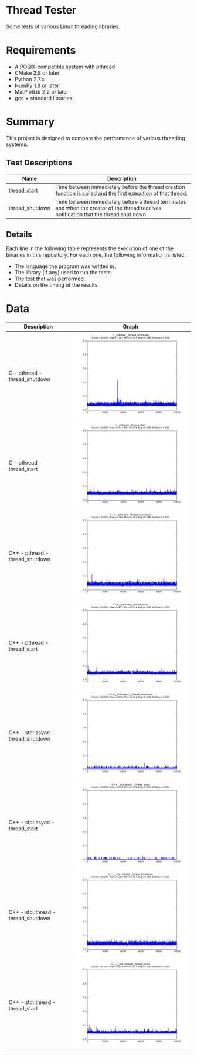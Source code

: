 # Thread Tester
Some tests of various Linux threading libraries.

# Requirements
* A POSIX-compatible system with pthread
* CMake 2.8 or later
* Python 2.7.x
* NumPy 1.8 or later
* MatPlotLib 2.2 or later
* gcc + standard libraries

# Summary
This project is designed to compare the performance of various threading systems.

## Test Descriptions
|Name|Description|
|----|-----------|
|thread_start|Time between immediately before the thread creation function is called and the first execution of that thread.|
|thread_shutdown|Time between immediately before a thread terminates and when the creator of the thread receives notification that the thread shut down.|

## Details
Each line in the following table represents the execution of one of the binaries in this repository.
For each one, the following information is listed:
* The language the program was written in.
* The library (if any) used to run the tests.
* The test that was performed.
* Details on the timing of the results.

# Data
|Description|Graph|
|-----------|-----|
|C - pthread - thread_shutdown|![C__pthread__thread_shutdown](img/C__pthread__thread_shutdown.png)|
|C - pthread - thread_start|![C__pthread__thread_start](img/C__pthread__thread_start.png)|
|C++ - pthread - thread_shutdown|![C++__pthread__thread_shutdown](img/CPP__pthread__thread_shutdown.png)|
|C++ - pthread - thread_start|![C++__pthread__thread_start](img/CPP__pthread__thread_start.png)|
|C++ - std::async - thread_shutdown|![C++__std::async__thread_shutdown](img/CPP__stdasync__thread_shutdown.png)|
|C++ - std::async - thread_start|![C++__std::async__thread_start](img/CPP__stdasync__thread_start.png)|
|C++ - std::thread - thread_shutdown|![C++__std::thread__thread_shutdown](img/CPP__stdthread__thread_shutdown.png)|
|C++ - std::thread - thread_start|![C++__std::thread__thread_start](img/CPP__stdthread__thread_start.png)|
